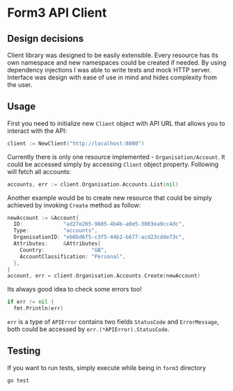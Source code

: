 Form3 API Client
========================


## Design decisions
Client library was designed to be easily extensible.  Every resource has its
own namespace and new namespaces could be created if needed.  By using
dependency injections I was able to write tests and mock HTTP server.
Interface was design with ease of use in mind and hides complexity from the
user.


## Usage
First you need to initialize new `Client` object with API URL that allows you
to interact with the API:
```go
client := NewClient("http://localhost:8080")
```

Currently there is only one resource implemented - `Organisation/Account`.  It
could be accessed simply by accessing `Client` object property.  Following will
fetch all accounts:
```go
accounts, err := client.Organisation.Accounts.List(nil)
```

Another example would be to create new resource that could be simply achieved
by invoking `Create` method as follow:
```go
newAccount := &Account{
  ID:             "ad27e265-9605-4b4b-a0e5-3003ea9cc4dc",
  Type:           "accounts",
  OrganisationID: "eb0bd6f5-c3f5-44b2-b677-acd23cdde73c",
  Attributes:     &Attributes{
    Country:               "GB",
    AccountClassification: "Personal",
  },
}
account, err = client.Organisation.Accounts.Create(newAccount)
```

Its always good idea to check some errors too!
```go
if err != nil {
  fmt.Println(err)
```
`err` is a type of `APIError` contains two fields `StatusCode` and
`ErrorMessage`, both could be accessed by `err.(*APIError).StatusCode`.


## Testing
If you want to run tests, simply execute while being in `form3` directory
```shell
go test
```
